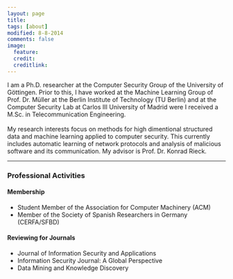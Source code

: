 ```yaml
---
layout: page
title: 
tags: [about]
modified: 8-8-2014
comments: false
image:
  feature: 
  credit: 
  creditlink: 
---
```



I am a Ph.D. researcher at the Computer Security Group of the University of
Göttingen. Prior to this, I have worked at the Machine Learning Group of Prof.
Dr. Müller at the Berlin Institute of Technology (TU Berlin) and at the
Computer Security Lab at Carlos III University of Madrid were I received a
M.Sc. in Telecommunication Engineering.<br><br>
My research interests focus on methods for high dimentional structured data and
machine learning applied to computer security. This currently includes
automatic learning of network protocols and analysis of malicious software and
its communication. My advisor is Prof. Dr. Konrad Rieck.
<br>

---

### Professional Activities

#### Membership
* Student Member of the Association for Computer Machinery (ACM)
* Member of the Society of Spanish Researchers in Germany (CERFA/SFBD)

#### Reviewing for Journals
* Journal of Information Security and Applications
* Information Security Journal: A Global Perspective
* Data Mining and Knowledge Discovery
